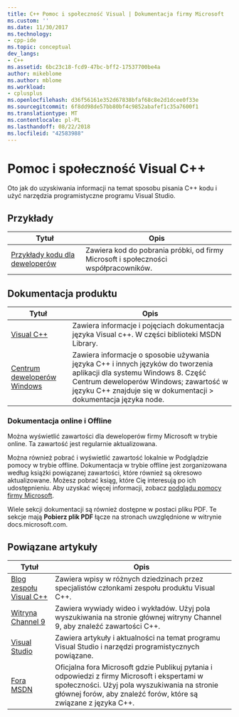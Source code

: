 ```yaml
---
title: C++ Pomoc i społeczność Visual | Dokumentacja firmy Microsoft
ms.custom: ''
ms.date: 11/30/2017
ms.technology:
- cpp-ide
ms.topic: conceptual
dev_langs:
- C++
ms.assetid: 6bc23c18-fcd9-47bc-bff2-17537700be4a
author: mikeblome
ms.author: mblome
ms.workload:
- cplusplus
ms.openlocfilehash: d36f56161e352d67838bfaf68c8e2d1dcee0f33e
ms.sourcegitcommit: 6f8dd98de57bb80bf4c9852abafef1c35a7600f1
ms.translationtype: MT
ms.contentlocale: pl-PL
ms.lasthandoff: 08/22/2018
ms.locfileid: "42583988"
---
```

# <a name="visual-c-help-and-community"></a>Pomoc i społeczność Visual C++

Oto jak do uzyskiwania informacji na temat sposobu pisania C++ kodu i użyć narzędzia programistyczne programu Visual Studio.

## <a name="samples"></a>Przykłady

|Tytuł|Opis|
|-----------|-----------------|
|[Przykłady kodu dla deweloperów](http://go.microsoft.com/fwlink/p/?LinkId=256533)|Zawiera kod do pobrania próbki, od firmy Microsoft i społeczności współpracowników.|

## <a name="product-documentation"></a>Dokumentacja produktu

|Tytuł|Opis|
|-----------|-----------------|
|[Visual C++](visual-cpp-in-visual-studio.md)|Zawiera informacje i pojęciach dokumentacja języka Visual c++. W części biblioteki MSDN Library.|
|[Centrum deweloperów Windows](http://go.microsoft.com/fwlink/p/?LinkId=256534)|Zawiera informacje o sposobie używania języka C++ i innych języków do tworzenia aplikacji dla systemu Windows 8. Część Centrum deweloperów Windows; zawartość w języku C++ znajduje się w dokumentacji > dokumentacja języka node.|

### <a name="online-and-offline-documentation"></a>Dokumentacja online i Offline

Można wyświetlić zawartości dla deweloperów firmy Microsoft w trybie online. Ta zawartość jest regularnie aktualizowana.

Można również pobrać i wyświetlić zawartość lokalnie w Podglądzie pomocy w trybie offline. Dokumentacja w trybie offline jest zorganizowana według książki powiązanej zawartości, które również są okresowo aktualizowane. Możesz pobrać ksiąg, które Cię interesują po ich udostępnieniu. Aby uzyskać więcej informacji, zobacz [podglądu pomocy firmy Microsoft](/visualstudio/ide/microsoft-help-viewer).

Wiele sekcji dokumentacji są również dostępne w postaci pliku PDF. Te sekcje mają **Pobierz plik PDF** łącze na stronach uwzględnione w witrynie docs.microsoft.com.

## <a name="related-articles"></a>Powiązane artykuły

|Tytuł|Opis|
|-----------|-----------------|
|[Blog zespołu Visual C++](http://go.microsoft.com/fwlink/p/?LinkId=256537)|Zawiera wpisy w różnych dziedzinach przez specjalistów członkami zespołu produktu Visual C++.|
|[Witryna Channel 9](http://go.microsoft.com/fwlink/p/?LinkId=251694)|Zawiera wywiady wideo i wykładów. Użyj pola wyszukiwania na stronie głównej witryny Channel 9, aby znaleźć zawartości C++.|
|[Visual Studio](http://go.microsoft.com/fwlink/p/?LinkId=256535)|Zawiera artykuły i aktualności na temat programu Visual Studio i narzędzi programistycznych powiązane.|
|[Fora MSDN](http://go.microsoft.com/fwlink/p/?LinkId=256538)|Oficjalna fora Microsoft gdzie Publikuj pytania i odpowiedzi z firmy Microsoft i ekspertami w społeczności. Użyj pola wyszukiwania na stronie głównej forów, aby znaleźć forów, które są związane z języka C++.|